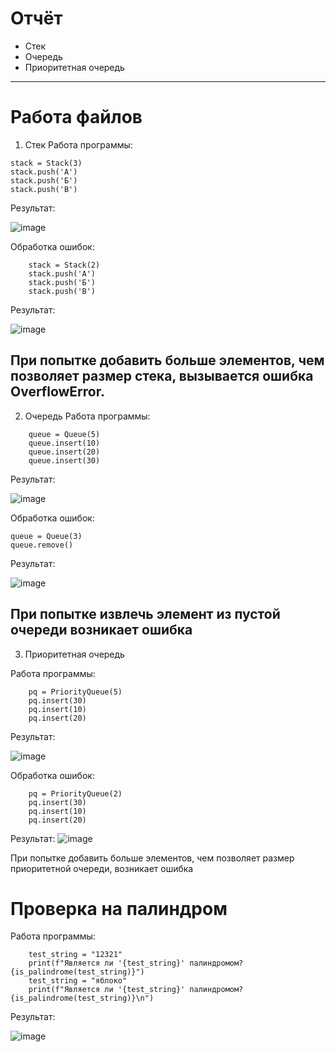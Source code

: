 # Отчёт
  - Стек 
  - Очередь 
  - Приоритетная очередь 
---
# Работа файлов
1. Стек
Работа программы:
```
stack = Stack(3)
stack.push('А') 
stack.push('Б')  
stack.push('В')  
```
Результат:

![image](https://github.com/user-attachments/assets/6f81861c-e2fe-449e-98d1-f1c6ef7966ae)

Обработка ошибок:
```
    stack = Stack(2)
    stack.push('А')
    stack.push('Б')
    stack.push('В')
```
Результат:

![image](https://github.com/user-attachments/assets/00695085-0015-4050-b179-6175f278332a)

При попытке добавить больше элементов, чем позволяет размер стека, вызывается ошибка OverflowError.
---
2. Очередь
Работа программы:
```
    queue = Queue(5)
    queue.insert(10)
    queue.insert(20)
    queue.insert(30)
```
Результат:

![image](https://github.com/user-attachments/assets/5e0b3a8a-03da-498d-b2e6-5b085e94a4df)

Обработка ошибок:
```
queue = Queue(3)
queue.remove()  
```
Результат:

![image](https://github.com/user-attachments/assets/804a3aba-9e26-4a0a-acd3-17eda91deeff)

При попытке извлечь элемент из пустой очереди возникает ошибка
---
3. Приоритетная очередь
   
Работа программы:
```
    pq = PriorityQueue(5)
    pq.insert(30)
    pq.insert(10)
    pq.insert(20)
```
Результат:

![image](https://github.com/user-attachments/assets/9b0f4c12-b2bb-47d8-b0f2-db393822d029)

Обработка ошибок:
```
    pq = PriorityQueue(2)
    pq.insert(30)
    pq.insert(10)
    pq.insert(20)
```
Результат:
![image](https://github.com/user-attachments/assets/0c578efc-c804-4528-ac84-6e50bc8f4453)

При попытке добавить больше элементов, чем позволяет размер приоритетной очереди, возникает ошибка

# Проверка на палиндром
Работа программы:
```
    test_string = "12321"
    print(f"Является ли '{test_string}' палиндромом? {is_palindrome(test_string)}")
    test_string = "яблоко"
    print(f"Является ли '{test_string}' палиндромом? {is_palindrome(test_string)}\n")
```
Результат:

![image](https://github.com/user-attachments/assets/fe3acfcc-117e-4876-a87e-40737d7bfe6f)
